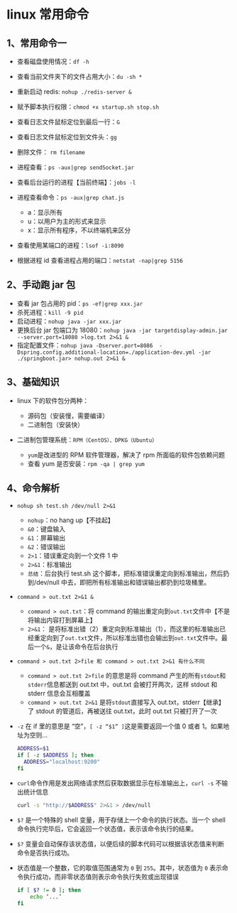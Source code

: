 # linux 常用命令

## 1、常用命令一

- 查看磁盘使用情况：`df -h`
- 查看当前文件夹下的文件占用大小：`du -sh *`
- 重新启动 redis: `nohup ./redis-server &`
- 赋予脚本执行权限：`chmod +x startup.sh stop.sh`

- 查看日志文件鼠标定位到最后一行：`G`
- 查看日志文件鼠标定位到文件头：`gg`
- 删除文件： `rm filename`
- 进程查看：`ps -aux|grep sendSocket.jar`
- 查看后台运行的进程【当前终端】：`jobs -l`
- 进程查看命令：`ps -aux|grep chat.js`
  - a：显示所有
  - u：以用户为主的形式来显示
  - x：显示所有程序，不以终端机来区分
- 查看使用某端口的进程：`lsof -i:8090`
- 根据进程 id 查看进程占用的端口：`netstat -nap|grep 5156`

## 2、手动跑 jar 包

- 查看 jar 包占用的 pid：`ps -ef|grep xxx.jar`
- 杀死进程：`kill -9 pid`
- 启动进程：`nohup java -jar xxx.jar`
- 更换后台 jar 包端口为 18080：`nohup java -jar targetdisplay-admin.jar --server.port=18080 >log.txt 2>&1 &`
- 指定配置文件：`nohup java -Dserver.port=8086  -Dspring.config.additional-location=./application-dev.yml -jar ./springboot.jar> nohup.out 2>&1 &`

## 3、基础知识

- linux 下的软件包分两种：

  - 源码包（安装慢，需要编译）
  - 二进制包（安装快）

- 二进制包管理系统：`RPM（CentOS）、DPKG（Ubuntu）`
  - `yum`是改进型的 RPM 软件管理器，解决了 rpm 所面临的软件包依赖问题
  - 查看 yum 是否安装：`rpm -qa | grep yum`

## 4、命令解析

- `nohup sh test.sh /dev/null 2>&1`
  - `nohup`：no hang up【不挂起】
  - `&0`：键盘输入
  - `&1`：屏幕输出
  - `&2`：错误输出
  - `2>1`：错误重定向到一个文件 1 中
  - `2>&1`：标准输出
  - `总结`：后台执行 test.sh 这个脚本，把标准错误重定向到标准输出，然后扔到/dev/null 中去，即把所有标准输出和错误输出都扔到垃圾桶里。
- `command > out.txt 2>&1 &`
  - `command > out.txt`：将 command 的输出重定向到`out.txt`文件中【不是将输出内容打到屏幕上】
  - `2>&1`： 是将标准出错（2）重定向到标准输出（1），而这里的标准输出已经重定向到了`out.txt`文件，所以标准出错也会输出到`out.txt`文件中。最后一个`&`，是让该命令在后台执行
- `command > out.txt 2>file 和 command > out.txt 2>&1 有什么不同`

  - `command > out.txt 2>file` 的意思是将 command 产生的所有`stdout`和`stderr`信息都送到 out.txt 中，out.txt 会被打开两次，这样 stdout 和 stderr 信息会互相覆盖
  - `command > out.txt 2>&1` 是将`stdout`直接写入 out.txt，stderr【继承】了 stdout 的管道后，再被送往 out.txt，此时 out.txt 只被打开了一次

- `-z` 在 if 里的意思是 “空”，`[ -z “$1” ]`这是需要返回一个值 0 或者 1。如果地址为空则...

  ```bash
  ADDRESS=$1
  if [ -z $ADDRESS ]; then
    ADDRESS="localhost:9200"
  fi
  ```

- `curl`命令作用是发出网络请求然后获取数据显示在标准输出上，`curl -s` 不输出统计信息

  ```bash
  curl -s "http://$ADDRESS" 2>&1 > /dev/null
  ```

- `$?` 是一个特殊的 shell 变量，用于存储上一个命令的执行状态。当一个 shell 命令执行完毕后，它会返回一个状态值，表示该命令执行的结果。
- `$?` 变量会自动保存该状态值，以便后续的脚本代码可以根据该状态值来判断命令是否执行成功。
- 状态值是一个整数，它的取值范围通常为 `0` 到 `255`。其中，状态值为 `0` 表示命令执行成功，而非零状态值则表示命令执行失败或出现错误

  ```bash
  if [ $? != 0 ]; then
      echo ‘...’
  fi
  ```
